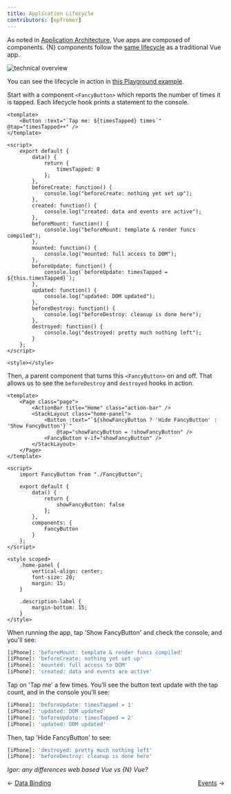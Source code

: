 ```yaml
---
title: Application Lifecycle
contributors: [epfromer]
---
```


As noted in [Application Architecture](/en/docs/core-concepts/application-architecture.html), Vue apps are composed of components.  {N} components follow the [same lifecycle](https://vuejs.org/v2/guide/instance.html#Lifecycle-Diagram) as a traditional Vue app.  

![technical overview](https://vuejs.org/images/lifecycle.png)

You can see the lifecycle in action in [this Playground example](https://play.nativescript.org/?template=play-vue&id=WBxsfQ).

Start with a component `<FancyButton>` which reports the number of times it is tapped.  Each lifecycle hook prints a statement to the console.

```Vue
<template>
    <Button :text="`Tap me: ${timesTapped} times`" @tap="timesTapped++" />
</template>

<script>
    export default {
        data() {
            return {
                timesTapped: 0
            };
        },
        beforeCreate: function() {
            console.log("beforeCreate: nothing yet set up");
        },
        created: function() {
            console.log("created: data and events are active");
        },
        beforeMount: function() {
            console.log("beforeMount: template & render funcs compiled");
        },
        mounted: function() {
            console.log("mounted: full access to DOM");
        },
        beforeUpdate: function() {
            console.log(`beforeUpdate: timesTapped = ${this.timesTapped}`);
        },
        updated: function() {
            console.log("updated: DOM updated");
        },
        beforeDestroy: function() {
            console.log("beforeDestroy: cleanup is done here");
        },
        destroyed: function() {
            console.log("destroyed: pretty much nothing left");
        }
    };
</script>

<style></style>
```

Then, a parent component that turns this `<FancyButton>` on and off.  That allows us to see the `beforeDestroy` and `destroyed` hooks in action.  

```Vue
<template>
    <Page class="page">
        <ActionBar title="Home" class="action-bar" />
        <StackLayout class="home-panel">
            <Button :text="`${showFancyButton ? 'Hide FancyButton' : 'Show FancyButton'}`"
                @tap="showFancyButton = !showFancyButton" />
            <FancyButton v-if="showFancyButton" />
        </StackLayout>
    </Page>
</template>

<script>
    import FancyButton from "./FancyButton";

    export default {
        data() {
            return {
                showFancyButton: false
            };
        },
        components: {
            FancyButton
        }
    };
</script>

<style scoped>
    .home-panel {
        vertical-align: center;
        font-size: 20;
        margin: 15;
    }

    .description-label {
        margin-bottom: 15;
    }
</style>
```

When running the app, tap 'Show FancyButton' and check the console, and you'll see:

```sh
[iPhone]: 'beforeMount: template & render funcs compiled'
[iPhone]: 'beforeCreate: nothing yet set up'
[iPhone]: 'mounted: full access to DOM'
[iPhone]: 'created: data and events are active'
```

Tap on 'Tap me' a few times.  You'll see the button text update with the tap count, and in the console you'll see:

```sh
[iPhone]: 'beforeUpdate: timesTapped = 1'
[iPhone]: 'updated: DOM updated'
[iPhone]: 'beforeUpdate: timesTapped = 2'
[iPhone]: 'updated: DOM updated'
```

Then, tap 'Hide FancyButton' to see:

```sh
[iPhone]: 'destroyed: pretty much nothing left'
[iPhone]: 'beforeDestroy: cleanup is done here'
```

*Igor: any differences web based Vue vs {N} Vue?*

<div>
  <span>← <a href="/en/docs/core-concepts/data-binding.html">Data Binding</a></span>
  <span style="float: right;"><a href="/en/docs/core-concepts/events.html">Events</a> →</span>
</div>